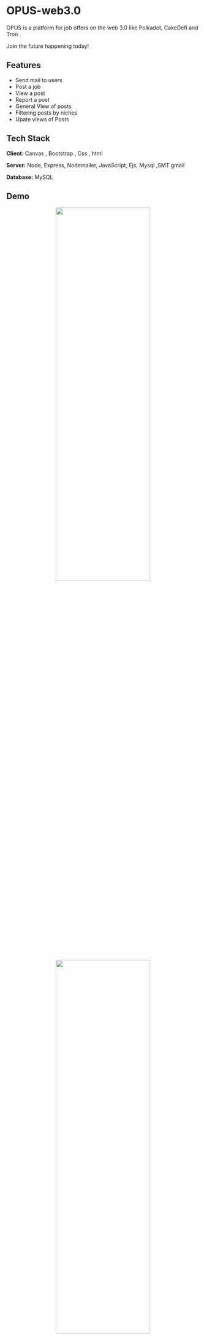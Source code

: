# OPUS-web3.0
OPUS is a platform for job offers on the web 3.0 like Polkadot, CakeDefi and Tron .

Join the future happening today!
## Features

- Send mail to users 
- Post a job
- View a post
- Report a post
- General View of posts
- Filtering posts by niches
- Upate views of Posts

## Tech Stack

**Client:** Canvas , Bootstrap , Css , html

**Server:** Node, Express, Nodemailer, JavaScript, Ejs, Mysql ,SMT gmail 

**Database:** MySQL



## Demo

<p align="center">
  <img  width="70%" height="50%" src="https://user-images.githubusercontent.com/70419764/146312516-dd8b90f8-4595-4882-a1e7-4c3f4dd66c9d.png" />
</p>

<p align="center">
  <img  width="70%" height="50%" src="https://user-images.githubusercontent.com/70419764/146313210-feb79985-88b1-47d6-8722-a980d55e617d.png" />
</p>

<p align="center">
  <img  width="50%" height="50%" src="https://user-images.githubusercontent.com/70419764/146313393-9799c9bb-e83b-454d-8ca8-6a9e843d12b8.png" />
</p>


## Feedback

If you have any feedback, please reach out to us at spacialweb3@gmail.com

